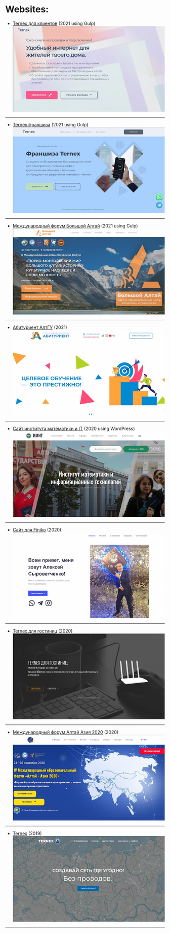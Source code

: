 # Websites:

* [Ternex для клиентов](https://ternex.ru/consumers/) (2021 using Gulp)
![Ternex для клиентов](./thumbs/ternex2.jpg "Ternex для клиентов")​
___

* [Ternex франшиза](https://ternex.ru/franchise/) (2021 using Gulp)
![Ternex франшиза](./thumbs/franchise.jpg "Ternex франшиза")
___

* [Международный форум Большой Алтай](http://altai2021.asu.ru/) (2021 using Gulp)
![Международный форум Большой Алтай](./thumbs/altai.jpg "Международный форум Большой Алтай")​
___

* [Абитуриент АлтГУ](https://abiturient.asu.ru/) (2021)
![Абитуриент АлтГУ](./thumbs/abit.jpg "Абитуриент АлтГУ")​
___

* [Сайт института математики и IT](http://www.math.asu.ru/) (2020 using WordPress)
![Сайт института математики и IT](./thumbs/math.jpg "Сайт института математики и IT")​
___

* [Сайт для Finiko](https://quetan.github.io/finiko) (2020)
![Сайт для Finiko](./thumbs/finiko.jpg "Сайт для Finiko")​
___

* [Ternex для гостиниц](https://ternex.ru/hotels/) (2020)
![Ternex для гостиниц](./thumbs/hotels.jpg "Ternex для гостиниц")​
___

* [Международный форум Алтай Азия 2020](http://altaiasia2020.asu.ru/) (2020)
![Международный форум Алтай Азия 2020](./thumbs/asia.jpg "Международный форум Алтай Азия 2020")​
___

* [Ternex](https://ternex.ru) (2019) 
![Ternex](./thumbs/ternex.jpg "Ternex")​
___


